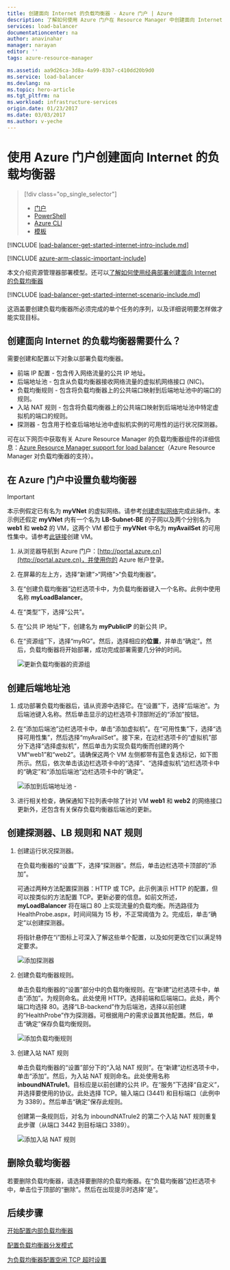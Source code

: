 ```yaml
---
title: 创建面向 Internet 的负载均衡器 - Azure 门户 | Azure
description: 了解如何使用 Azure 门户在 Resource Manager 中创建面向 Internet 的负载均衡器
services: load-balancer
documentationcenter: na
author: anavinahar
manager: narayan
editor: ''
tags: azure-resource-manager

ms.assetid: aa9d26ca-3d8a-4a99-83b7-c410dd20b9d0
ms.service: load-balancer
ms.devlang: na
ms.topic: hero-article
ms.tgt_pltfrm: na
ms.workload: infrastructure-services
origin.date: 01/23/2017
ms.date: 03/03/2017
ms.author: v-yeche
---
```


# 使用 Azure 门户创建面向 Internet 的负载均衡器
> [!div class="op_single_selector"]
>- [门户](./load-balancer-get-started-internet-portal.md)
>- [PowerShell](./load-balancer-get-started-internet-arm-ps.md)
>- [Azure CLI](./load-balancer-get-started-internet-arm-cli.md)
>- [模板](./load-balancer-get-started-internet-arm-template.md)

[!INCLUDE [load-balancer-get-started-internet-intro-include.md](../../includes/load-balancer-get-started-internet-intro-include.md)]

[!INCLUDE [azure-arm-classic-important-include](../../includes/azure-arm-classic-important-include.md)]

本文介绍资源管理器部署模型。还可以[了解如何使用经典部署创建面向 Internet 的负载均衡器](./load-balancer-get-started-internet-classic-portal.md)

[!INCLUDE [load-balancer-get-started-internet-scenario-include.md](../../includes/load-balancer-get-started-internet-scenario-include.md)]

这涵盖要创建负载均衡器所必须完成的单个任务的序列，以及详细说明要怎样做才能实现目标。

## 创建面向 Internet 的负载均衡器需要什么？

需要创建和配置以下对象以部署负载均衡器。

* 前端 IP 配置 - 包含传入网络流量的公共 IP 地址。
* 后端地址池 - 包含从负载均衡器接收网络流量的虚拟机网络接口 (NIC)。
* 负载均衡规则 - 包含将负载均衡器上的公共端口映射到后端地址池中的端口的规则。
* 入站 NAT 规则 - 包含将负载均衡器上的公共端口映射到后端地址池中特定虚拟机的端口的规则。
* 探测器 - 包含用于检查后端地址池中虚拟机实例的可用性的运行状况探测器。

可在以下网页中获取有关 Azure Resource Manager 的负载均衡器组件的详细信息：[Azure Resource Manager support for load balancer](./load-balancer-arm.md)（Azure Resource Manager 对负载均衡器的支持）。

## 在 Azure 门户中设置负载均衡器

> [!IMPORTANT]
本示例假定已有名为 **myVNet** 的虚拟网络。请参考[创建虚拟网络](../virtual-network/virtual-networks-create-vnet-arm-pportal.md)完成此操作。本示例还假定 **myVNet** 内有一个名为 **LB-Subnet-BE** 的子网以及两个分别名为 **web1** 和 **web2** 的 VM，这两个 VM 都位于 **myVNet** 中名为 **myAvailSet** 的可用性集中。请参考[此链接](../virtual-machines/virtual-machines-windows-hero-tutorial.md)创建 VM。

1. 从浏览器导航到 Azure 门户：[http://portal.azure.cn](http://portal.azure.cn)，并使用你的 Azure 帐户登录。
2. 在屏幕的左上方，选择“新建”>“网络”>“负载均衡器”。
3. 在“创建负载均衡器”边栏选项卡中，为负载均衡器键入一个名称。此例中使用名称 **myLoadBalancer**。
4. 在“类型”下，选择“公共”。
5. 在“公共 IP 地址”下，创建名为 **myPublicIP** 的新公共 IP。
6. 在“资源组”下，选择“myRG”。然后，选择相应的**位置**，并单击“确定”。然后，负载均衡器将开始部署，成功完成部署需要几分钟的时间。

    ![更新负载均衡器的资源组](./media/load-balancer-get-started-internet-portal/1-load-balancer.png)

## 创建后端地址池

1. 成功部署负载均衡器后，请从资源中选择它。在“设置”下，选择“后端池”。为后端池键入名称。然后单击显示的边栏选项卡顶部附近的“添加”按钮。
2. 在“添加后端池”边栏选项卡中，单击“添加虚拟机”。在“可用性集”下，选择“选择可用性集”，然后选择“myAvailSet”。接下来，在边栏选项卡的“虚拟机”部分下选择“选择虚拟机”，然后单击为实现负载均衡而创建的两个 VM“web1”和“web2”。请确保这两个 VM 左侧都带有蓝色复选标记，如下图所示。然后，依次单击该边栏选项卡中的“选择”、“选择虚拟机”边栏选项卡中的“确定”和“添加后端池”边栏选项卡中的“确定”。

    ![添加到后端地址池 -](./media/load-balancer-get-started-internet-portal/3-load-balancer-backend-02.png)

3. 进行相关检查，确保通知下拉列表中除了针对 VM **web1** 和 **web2** 的网络接口更新外，还包含有关保存负载均衡器后端池的更新。

## 创建探测器、LB 规则和 NAT 规则

1. 创建运行状况探测器。

    在负载均衡器的“设置”下，选择“探测器”。然后，单击边栏选项卡顶部的“添加”。

    可通过两种方法配置探测器：HTTP 或 TCP。此示例演示 HTTP 的配置，但可以按类似的方法配置 TCP。更新必要的信息。如前文所述，**myLoadBalancer** 将在端口 80 上实现流量的负载均衡。所选路径为 HealthProbe.aspx，时间间隔为 15 秒，不正常阈值为 2。完成后，单击“确定”以创建探测器。

    将指针悬停在“i”图标上可深入了解这些单个配置，以及如何更改它们以满足特定要求。

    ![添加探测器](./media/load-balancer-get-started-internet-portal/4-load-balancer-probes.png)  

2. 创建负载均衡器规则。

    单击负载均衡器的“设置”部分中的负载均衡规则。在“新建”边栏选项卡中，单击“添加”。为规则命名。此处使用 HTTP。选择前端和后端端口。此处，两个端口均选择 80。选择“LB-backend”作为后端池，选择以前创建的“HealthProbe”作为探测器。可根据用户的需求设置其他配置。然后，单击“确定”保存负载均衡规则。

    ![添加负载均衡规则](./media/load-balancer-get-started-internet-portal/5-load-balancing-rules.png)

3. 创建入站 NAT 规则

    单击负载均衡器的“设置”部分下的“入站 NAT 规则”。在“新建”边栏选项卡中，单击“添加”。然后，为入站 NAT 规则命名。此处使用名称 **inboundNATrule1**。目标应是以前创建的公共 IP。在“服务”下选择“自定义”，并选择要使用的协议。此处选择 TCP。输入端口 (3441) 和目标端口（此例中为 3389）。然后单击“确定”保存此规则。

    创建第一条规则后，对名为 inboundNATrule2 的第二个入站 NAT 规则重复此步骤（从端口 3442 到目标端口 3389）。

    ![添加入站 NAT 规则](./media/load-balancer-get-started-internet-portal/6-load-balancer-inbound-nat-rules.png)

## 删除负载均衡器

若要删除负载均衡器，请选择要删除的负载均衡器。在“负载均衡器”边栏选项卡中，单击位于顶部的“删除”。然后在出现提示时选择“是”。

## 后续步骤

[开始配置内部负载均衡器](./load-balancer-get-started-ilb-arm-cli.md)

[配置负载均衡器分发模式](./load-balancer-distribution-mode.md)

[为负载均衡器配置空闲 TCP 超时设置](./load-balancer-tcp-idle-timeout.md)

<!---HONumber=Mooncake_0227_2017-->
<!--Update_Description: update meta properties; wording update -->